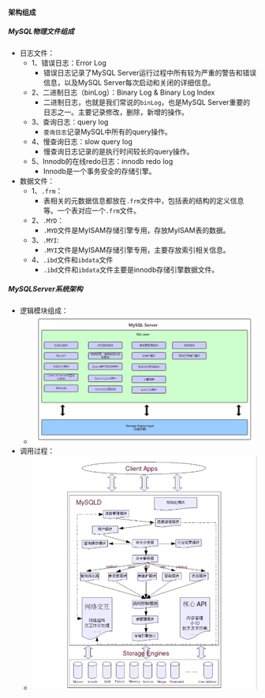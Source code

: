 #### 架构组成

##### MySQL物理文件组成
- 日志文件：
    - 1、错误日志：Error Log
        - 错误日志记录了MySQL Server运行过程中所有较为严重的警告和错误信息，以及MySQL Server每次启动和关闭的详细信息。
    - 2、二进制日志（binLog）：Binary Log & Binary Log Index
        - 二进制日志，也就是我们常说的`binLog`，也是MySQL Server重要的日志之一。主要记录修改，删除，新增的操作。
    - 3、查询日志：query log
        - `查询日志`记录MySQL中所有的query操作。
    - 4、慢查询日志：slow query log
        - 慢查询日志记录的是执行时间较长的query操作。
    - 5、Innodb的在线redo日志：innodb redo log
        - Innodb是一个事务安全的存储引擎。
- 数据文件：
    - 1、`.frm`：
        - 表相关的元数据信息都放在`.frm`文件中，包括表的结构的定义信息等。一个表对应一个`.frm`文件。
    - 2、`.MYD`：
        - `.MYD`文件是MyISAM存储引擎专用，存放MyISAM表的数据。
    - 3、`.MYI`:
        - `.MYI`文件是MyISAM存储引擎专用，主要存放索引相关信息。
    - 4、`.ibd`文件和`ibdata`文件
        - `.ibd`文件和`ibdata`文件主要是innodb存储引擎数据文件。

##### MySQLServer系统架构
- 逻辑模块组成：
    - ![](./img/mysql-framework.png)
- 调用过程：
    - ![](./img/mysql-connect.png)